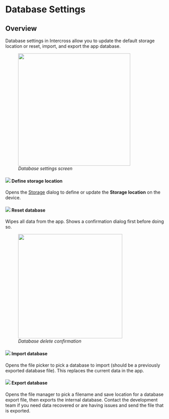 <link rel="stylesheet" type="text/css" href="_styles/styles.css">

# Database Settings

## Overview

Database settings in Intercross allow you to update the default storage location or reset, import, and export the app database.

<figure class="image">
    <img class="screenshot" src="_static/images/settings/database_settings.png" width="350px">
    <figcaption class="screenshot-caption"><i>Database settings screen</i></figcaption>
</figure>

#### <img class="icon" src="_static/icons/folder-lock.png">  Define storage location

Opens the <a href="#/storage">Storage</a> dialog to define or update the **Storage location** on the device.

#### <img class="icon" src="_static/icons/database-remove.png"> Reset database

Wipes all data from the app.
Shows a confirmation dialog first before doing so.

<figure class="image">
    <img class="screenshot" src="_static/images/settings/database_delete.png" width="325px"> 
    <figcaption class="screenshot-caption"><i>Database delete confirmation</i></figcaption>
</figure>

#### <img class="icon" src="_static/icons/database-import.png"> Import database

Opens the file picker to pick a database to import (should be a previously exported database file).
This replaces the current data in the app.

#### <img class="icon" src="_static/icons/database-export.png"> Export database

Opens the file manager to pick a filename and save location for a database export file, then exports the internal database.
Contact the development team if you need data recovered or are having issues and send the file that is exported.

